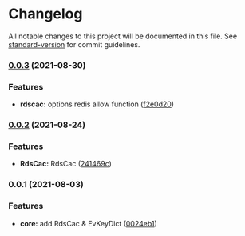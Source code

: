 # Changelog

All notable changes to this project will be documented in this file. See [standard-version](https://github.com/conventional-changelog/standard-version) for commit guidelines.

### [0.0.3](https://github.com/yxjorhs/rdscac/compare/v0.0.2...v0.0.3) (2021-08-30)


### Features

* **rdscac:** options redis allow function ([f2e0d20](https://github.com/yxjorhs/rdscac/commit/f2e0d2046276a1d6ba17b95168af898e3bd2a8ba))

### [0.0.2](https://github.com/yxjorhs/rdscac/compare/v0.0.1...v0.0.2) (2021-08-24)


### Features

* **RdsCac:** RdsCac<EV> ([241469c](https://github.com/yxjorhs/rdscac/commit/241469c4128032debeb21d281ee00eb00c35e02a))

### 0.0.1 (2021-08-03)


### Features

* **core:** add RdsCac & EvKeyDict ([0024eb1](https://github.com/yxjorhs/rdscac/commit/0024eb1eac1f2655b30e8f2b94375317bcbf18a2))
